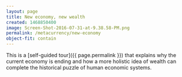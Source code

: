 ```yaml
---
layout: page
title: New economy, new wealth
created: 1468850400
image: Screen-Shot-2016-07-31-at-9.38.58-PM.png
permalink: /metacurrency/new-economy
object-fit: contain
---
```

This is a [self-guided tour]({{ page.permalink }}) that explains why the current economy is ending and how a more holistic idea of wealth can complete the historical puzzle of human economic systems.
